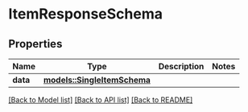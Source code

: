 # ItemResponseSchema

## Properties

Name | Type | Description | Notes
------------ | ------------- | ------------- | -------------
**data** | [**models::SingleItemSchema**](SingleItemSchema.md) |  | 

[[Back to Model list]](../README.md#documentation-for-models) [[Back to API list]](../README.md#documentation-for-api-endpoints) [[Back to README]](../README.md)


